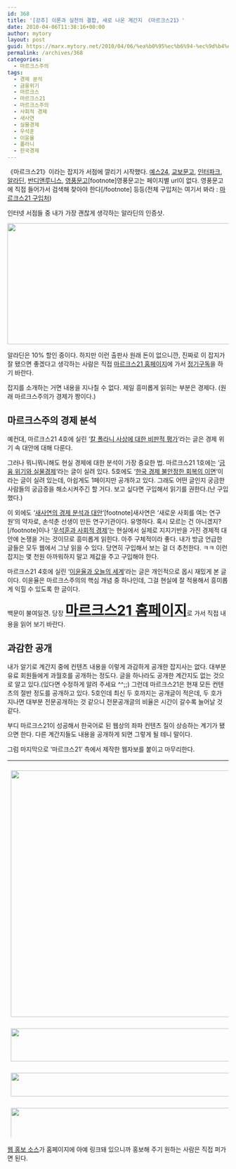 ```yaml
---
id: 368
title: '[강추] 이론과 실천의 결합, 새로 나온 계간지 《마르크스21》'
date: 2010-04-06T11:38:16+00:00
author: mytory
layout: post
guid: https://marx.mytory.net/2010/04/06/%ea%b0%95%ec%b6%94-%ec%9d%b4%eb%a1%a0%ea%b3%bc-%ec%8b%a4%ec%b2%9c%ec%9d%98-%ea%b2%b0%ed%95%a9-%ec%83%88%eb%a1%9c-%eb%82%98%ec%98%a8-%ea%b3%84%ea%b0%84%ec%a7%80-%e3%80%8a%eb%a7%88%eb%a5%b4%ed%81%ac/
permalink: /archives/368
categories:
  - 마르크스주의
tags:
  - 경제 분석
  - 금융위기
  - 마르크스
  - 마르크스21
  - 마르크스주의
  - 사회적 경제
  - 새사연
  - 실물경제
  - 우석훈
  - 이윤율
  - 폴라니
  - 한국경제
---
```

《마르크스21》이라는 잡지가 서점에 깔리기 시작했다. <a href="http://www.yes24.com/24/goods/3754643" target="_blank" title="[http://www.yes24.com/24/goods/3754643]로 이동합니다.">예스24,</a> <a href="http://www.kyobobook.co.kr/product/detailViewKor.laf?ejkGb=KOR&mallGb=KOR&barcode=3904000186375&orderClick=LAH" target="_blank" title="[http://www.kyobobook.co.kr/product/detailViewKor.laf?ejkGb=KOR&mallGb=KOR&barcode=3904000186375&orderClick=LAH]로 이동합니다.">교보문고</a>, <a href="http://book.interpark.com/product/BookDisplay.do?_method=detail&sc.shopNo=0000400000&sc.prdNo=204518799" target="_blank" title="[http://book.interpark.com/product/BookDisplay.do?_method=detail&sc.shopNo=0000400000&sc.prdNo=204518799]로 이동합니다.">인터파크</a>, <a href="http://www.aladdin.co.kr/shop/wproduct.aspx?ISBN=6000387729" target="_blank" title="[http://www.aladdin.co.kr/shop/wproduct.aspx?ISBN=6000387729]로 이동합니다.">알라딘</a>, <a href="http://www.bandibook.com/front/product/detailProduct.do?prodId=3118390" target="_blank" title="[http://www.bandibook.com/front/product/detailProduct.do?prodId=3118390]로 이동합니다.">반디앤루니스</a>, <a href="http://www.ypbooks.co.kr/ypbooks/book/popup/pop_book_info.jsp?pBookCode=100110345" target="_blank" title="[http://www.ypbooks.co.kr/ypbooks/book/popup/pop_book_info.jsp?pBookCode=100110345]로 이동합니다.">영풍문고</a>[footnote]영풍문고는 페이지별 url이 없다. 영풍문고에 직접 들어가서 검색해 찾아야 한다[/footnote]&nbsp;등등(전체 구입처는 여기서 봐라 : <a href="http://marx21.or.kr/sales/sales.marx" target="_blank" title="[http://marx21.or.kr/sales/sales.marx]로 이동합니다.">마르크스21 구입처</a>)

인터넷 서점들 중 내가 가장 괜찮게 생각하는 알라딘의 인증샷.

<img src="https://marx.mytory.net/wp-content/uploads/1/cfile5.uf.116193254BBB18D69478B4.jpg" class="aligncenter" width="550" height="276" alt="" filename="마르크스21.jpg" filemime="image/jpeg" />

알라딘은 10% 할인 중이다. 하지만 이런 출판사 원래 돈이 없으니깐, 진짜로 이 잡지가 잘 됐으면 좋겠다고 생각하는 사람은 직접 <a href="http://marx21.or.kr/" target="_blank" title="[http://marx21.or.kr/]로 이동합니다.">마르크스21 홈페이지</a>에 가서 <a href="http://marx21.or.kr/subs/subs.marx" target="_blank" title="[http://marx21.or.kr/subs/subs.marx]로 이동합니다.">정기구독</a>을 하기 바란다.

잡지를 소개하는 거면 내용을 지나칠 수 없다. 제일 흥미롭게 읽히는 부분은 경제다. (원래 마르크스주의가 경제가 짱이다.)

## 마르크스주의 경제 분석

예컨대, 마르크스21 4호에 실린 &#8216;<a href="http://marx21.or.kr/article/pageView.marx?articleNo=25&pageNo=1" target="_blank" title="[http://marx21.or.kr/article/pageView.marx?articleNo=25&pageNo=1]로 이동합니다.">칼 폴라니 사상에 대한 비판적 평가</a>&#8216;라는 글은 경제 위기 속 대안에 대해 다룬다.

그러나 뭐니뭐니해도 현실 경제에 대한 분석이 가장 중요한 법. 마르크스21 1호에는 &#8216;<a href="http://marx21.or.kr/article/pageView.marx?articleNo=2&pageNo=1" target="_blank" title="[http://marx21.or.kr/article/pageView.marx?articleNo=2&pageNo=1]로 이동합니다.">금융 위기와 실물경제</a>&#8216;라는 글이 실려 있다. 5호에도 &#8216;<a href="http://marx21.or.kr/article/pageView.marx?articleNo=47&pageNo=1" target="_blank" title="[http://marx21.or.kr/article/pageView.marx?articleNo=47&pageNo=1]로 이동합니다.">한국 경제 불안정한 회복의 이면</a>&#8216;이라는 글이 실려 있는데, 아쉽게도 1페이지만 공개하고 있다. 그래도 어떤 글인지 궁금한 사람들의 궁금증을 해소시켜주긴 할 거다. 보고 싶다면 구입해서 읽기를 권한다.(난 구입했다.)

이 외에도 &#8216;<a href="http://marx21.or.kr/article/pageView.marx?articleNo=23&pageNo=1" target="_blank" title="[http://marx21.or.kr/article/pageView.marx?articleNo=23&pageNo=1]로 이동합니다.">새사연의 경제 분석과 대안</a>&#8216;[footnote]새사연은 &#8216;새로운 사회를 여는 연구원&#8217;의 약자로, 손석춘 선생이 만든 연구기관이다. 유명하다. 혹시 모르는 건 아니겠지?[/footnote]이나 &#8216;<a href="http://marx21.or.kr/article/pageView.marx?articleNo=24&pageNo=1" target="_blank" title="[http://marx21.or.kr/article/pageView.marx?articleNo=24&pageNo=1]로 이동합니다.">우석훈과 사회적 경제</a>&#8216;는 현실에서 실제로 지지기반을 가진 경제적 대안에 논쟁을 거는 것이므로 흥미롭게 읽힌다. 아주 구체적이라 좋다. 내가 방금 언급한 글들은 모두 웹에서 그냥 읽을 수 있다. 당연히 구입해서 보는 걸 더 추천한다. ㅋㅋ 이런 잡지는 몇 천원 아까워하지 말고 제값을 주고 구입해야 한다.

마르크스21 4호에 실린 &#8216;<a href="http://marx21.or.kr/article/pageView.marx?articleNo=32&pageNo=1" target="_blank" title="[http://marx21.or.kr/article/pageView.marx?articleNo=32&pageNo=1]로 이동합니다.">이윤율과 오늘의 세계</a>&#8216;라는 글은 개인적으로 몹시 재밌게 본 글이다. 이윤율은 마르크스주의의 핵심 개념 중 하나인데, 그걸 현실에 잘 적용해서 흥미롭게 익힐 수 있도록 한 글이다.

백문이 불여일견. 당장 <a href="http://marx21.or.kr/" target="_blank" title="[http://marx21.or.kr/]로 이동합니다."><b><span style="font-size: 24pt; ">마르크스21 홈페이지</span></b></a>로 가서 직접 내용을 읽어 보기 바란다.

## 과감한 공개

내가 알기로 계간지 중에 컨텐츠 내용을 이렇게 과감하게 공개한 잡지사는 없다. 대부분 유료 회원들에게 과월호를 공개하는 정도다. 글을 하나라도 공개한 계간지도 없는 것으로 알고 있다.(있다면 수정하게 알려 주세요 ^^;;) 그런데 마르크스21은 현재 모든 컨텐츠의 절반 정도를 공개하고 있다. 5호인데 최신 두 호까지는 공개글이 적은데, 두 호가 지나면 대부분 전문공개하는 것 같으니 전문공개글의 비율은 시간이 갈수록 늘어날 것 같다. 

부디 마르크스21이 성공해서 한국어로 된 웹상의 좌파 컨텐츠 질이 상승하는 계기가 됐으면 한다. 다른 계간지들도 내용을 공개하게 되면 그렇게 될 테니 말이다.

그럼 마지막으로 &#8216;마르크스21&#8217; 측에서 제작한 웹자보를 붙이고 마무리한다.

<table id="Table_01" width="540" height="860" border="0" cellpadding="0" cellspacing="0">
  <tr>
    <td>
      <a href="http://www.marx21.or.kr/show/show.marx" target="_blank"><br /> <img src="http://marx21.or.kr/webpost/20100326/marx21.jpg" width="540" height="562" border="0" alt="" /></a>
    </td>
  </tr>
  
  <tr>
    <td>
      <a href="http://www.marx21.or.kr/subs/subs.marx" target="_blank"><br /> <img src="http://marx21.or.kr/webpost/20100326/marx21-02.jpg" width="540" height="75" border="0" alt="" /></a>
    </td>
  </tr>
  
  <tr>
    <td>
      <a href="http://www.marx21.or.kr/show/preShow.marx" target="_blank"><br /> <img src="http://marx21.or.kr/webpost/20100326/marx21-03.jpg" width="540" height="54" border="0" alt="" /></a>
    </td>
  </tr>
  
  <tr>
    <td>
      <a href="http://www.marx21.or.kr/support/support.marx" target="_blank"><br /> <img src="http://marx21.or.kr/webpost/20100326/marx21-04.jpg" width="540" height="73" border="0" alt="" /></a>
    </td>
  </tr>
  
  <tr>
    <td>
      <a href="http://www.marx21.or.kr/show/show.marx" target="_blank"><br /> <img src="http://marx21.or.kr/webpost/20100326/marx21-05.jpg" width="540" height="96" border="0" alt="" /></a>
    </td>
  </tr>
</table>

<a href="http://marx21.or.kr/client/webpostSource.html" target="_blank" title="[http://marx21.or.kr/client/webpostSource.html]로 이동합니다.">웹 홍보 소스</a>가 홈페이지에 아예 링크돼 있으니까 홍보해 주기 원하는 사람은 직접 퍼가면 된다.